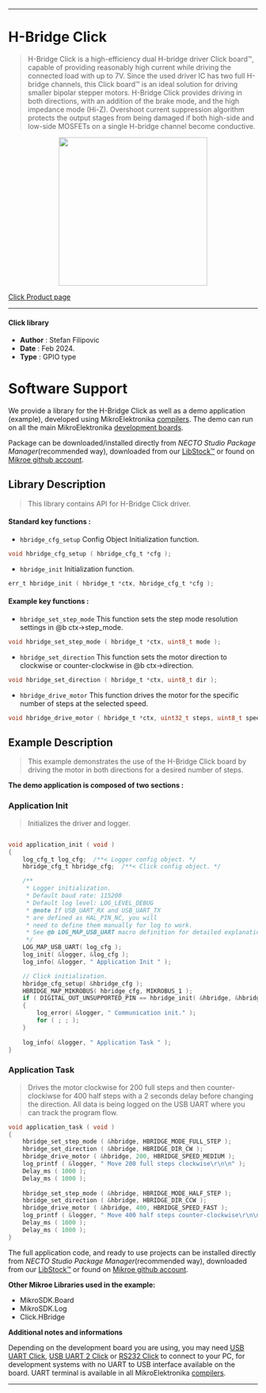 
---
# H-Bridge Click

> H-Bridge Click is a high-efficiency dual H-bridge driver Click board™, capable of providing reasonably high current while driving the connected load with up to 7V. Since the used driver IC has two full H-bridge channels, this Click board™ is an ideal solution for driving smaller bipolar stepper motors. H-Bridge Click provides driving in both directions, with an addition of the brake mode, and the high impedance mode (Hi-Z). Overshoot current suppression algorithm protects the output stages from being damaged if both high-side and low-side MOSFETs on a single H-bridge channel become conductive.

<p align="center">
  <img src="https://download.mikroe.com/images/click_for_ide/hbridge_click.png" height=300px>
</p>

[Click Product page](https://www.mikroe.com/h-bridge-click)

---


#### Click library

- **Author**        : Stefan Filipovic
- **Date**          : Feb 2024.
- **Type**          : GPIO type


# Software Support

We provide a library for the H-Bridge Click
as well as a demo application (example), developed using MikroElektronika
[compilers](https://www.mikroe.com/necto-studio).
The demo can run on all the main MikroElektronika [development boards](https://www.mikroe.com/development-boards).

Package can be downloaded/installed directly from *NECTO Studio Package Manager*(recommended way), downloaded from our [LibStock&trade;](https://libstock.mikroe.com) or found on [Mikroe github account](https://github.com/MikroElektronika/mikrosdk_click_v2/tree/master/clicks).

## Library Description

> This library contains API for H-Bridge Click driver.

#### Standard key functions :

- `hbridge_cfg_setup` Config Object Initialization function.
```c
void hbridge_cfg_setup ( hbridge_cfg_t *cfg );
```

- `hbridge_init` Initialization function.
```c
err_t hbridge_init ( hbridge_t *ctx, hbridge_cfg_t *cfg );
```

#### Example key functions :

- `hbridge_set_step_mode` This function sets the step mode resolution settings in @b ctx->step_mode.
```c
void hbridge_set_step_mode ( hbridge_t *ctx, uint8_t mode );
```

- `hbridge_set_direction` This function sets the motor direction to clockwise or counter-clockwise in @b ctx->direction.
```c
void hbridge_set_direction ( hbridge_t *ctx, uint8_t dir );
```

- `hbridge_drive_motor` This function drives the motor for the specific number of steps at the selected speed.
```c
void hbridge_drive_motor ( hbridge_t *ctx, uint32_t steps, uint8_t speed );
```

## Example Description

> This example demonstrates the use of the H-Bridge Click board by driving the motor in both directions for a desired number of steps.

**The demo application is composed of two sections :**

### Application Init

> Initializes the driver and logger.

```c

void application_init ( void )
{
    log_cfg_t log_cfg;  /**< Logger config object. */
    hbridge_cfg_t hbridge_cfg;  /**< Click config object. */

    /** 
     * Logger initialization.
     * Default baud rate: 115200
     * Default log level: LOG_LEVEL_DEBUG
     * @note If USB_UART_RX and USB_UART_TX 
     * are defined as HAL_PIN_NC, you will 
     * need to define them manually for log to work. 
     * See @b LOG_MAP_USB_UART macro definition for detailed explanation.
     */
    LOG_MAP_USB_UART( log_cfg );
    log_init( &logger, &log_cfg );
    log_info( &logger, " Application Init " );

    // Click initialization.
    hbridge_cfg_setup( &hbridge_cfg );
    HBRIDGE_MAP_MIKROBUS( hbridge_cfg, MIKROBUS_1 );
    if ( DIGITAL_OUT_UNSUPPORTED_PIN == hbridge_init( &hbridge, &hbridge_cfg ) ) 
    {
        log_error( &logger, " Communication init." );
        for ( ; ; );
    }
    
    log_info( &logger, " Application Task " );
}

```

### Application Task

> Drives the motor clockwise for 200 full steps and then counter-clockiwse for 400 half
steps with a 2 seconds delay before changing the direction. All data is being logged on
the USB UART where you can track the program flow.

```c
void application_task ( void )
{
    hbridge_set_step_mode ( &hbridge, HBRIDGE_MODE_FULL_STEP );
    hbridge_set_direction ( &hbridge, HBRIDGE_DIR_CW );
    hbridge_drive_motor ( &hbridge, 200, HBRIDGE_SPEED_MEDIUM );
    log_printf ( &logger, " Move 200 full steps clockwise\r\n\n" );
    Delay_ms ( 1000 );
    Delay_ms ( 1000 );
    
    hbridge_set_step_mode ( &hbridge, HBRIDGE_MODE_HALF_STEP );
    hbridge_set_direction ( &hbridge, HBRIDGE_DIR_CCW );
    hbridge_drive_motor ( &hbridge, 400, HBRIDGE_SPEED_FAST );
    log_printf ( &logger, " Move 400 half steps counter-clockwise\r\n\n" );
    Delay_ms ( 1000 );
    Delay_ms ( 1000 );
}
```

The full application code, and ready to use projects can be installed directly from *NECTO Studio Package Manager*(recommended way), downloaded from our [LibStock&trade;](https://libstock.mikroe.com) or found on [Mikroe github account](https://github.com/MikroElektronika/mikrosdk_click_v2/tree/master/clicks).

**Other Mikroe Libraries used in the example:**

- MikroSDK.Board
- MikroSDK.Log
- Click.HBridge

**Additional notes and informations**

Depending on the development board you are using, you may need
[USB UART Click](https://www.mikroe.com/usb-uart-click),
[USB UART 2 Click](https://www.mikroe.com/usb-uart-2-click) or
[RS232 Click](https://www.mikroe.com/rs232-click) to connect to your PC, for
development systems with no UART to USB interface available on the board. UART
terminal is available in all MikroElektronika
[compilers](https://shop.mikroe.com/compilers).

---
